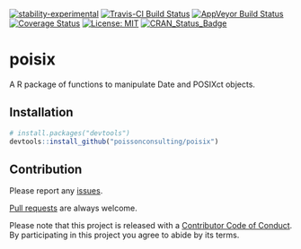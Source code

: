 
<!-- README.md is generated from README.Rmd. Please edit that file -->

[![stability-experimental](https://img.shields.io/badge/stability-experimental-orange.svg)](https://github.com/joethorley/stability-badges#experimental)
[![Travis-CI Build
Status](https://travis-ci.org/poissonconsulting/poisix.svg?branch=master)](https://travis-ci.org/poissonconsulting/poisix)
[![AppVeyor Build
Status](https://ci.appveyor.com/api/projects/status/github/poissonconsulting/poisix?branch=master&svg=true)](https://ci.appveyor.com/project/poissonconsulting/poisix)
[![Coverage
Status](https://img.shields.io/codecov/c/github/poissonconsulting/poisix/master.svg)](https://codecov.io/github/poissonconsulting/poisix?branch=master)
[![License:
MIT](https://img.shields.io/badge/License-MIT-blue.svg)](https://opensource.org/licenses/MIT)
[![CRAN\_Status\_Badge](http://www.r-pkg.org/badges/version/poisix)](https://cran.r-project.org/package=poisix)

# poisix

A R package of functions to manipulate Date and POSIXct objects.

## Installation

``` r
# install.packages("devtools")
devtools::install_github("poissonconsulting/poisix")
```

## Contribution

Please report any
[issues](https://github.com/poissonconsulting/poisix/issues).

[Pull requests](https://github.com/poissonconsulting/poisix/pulls) are
always welcome.

Please note that this project is released with a [Contributor Code of
Conduct](https://github.com/poissonconsulting/poisix/blob/master/CONDUCT.md).
By participating in this project you agree to abide by its terms.
